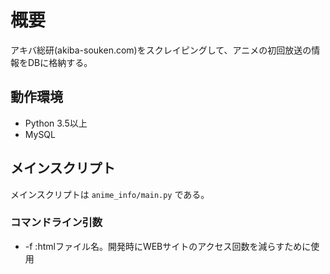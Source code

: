 # 概要
アキバ総研(akiba-souken.com)をスクレイピングして、アニメの初回放送の情報をDBに格納する。

## 動作環境
- Python 3.5以上
- MySQL

## メインスクリプト
メインスクリプトは `anime_info/main.py` である。

### コマンドライン引数
- -f :htmlファイル名。開発時にWEBサイトのアクセス回数を減らすために使用
